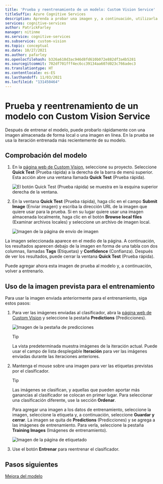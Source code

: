 ```yaml
---
title: 'Prueba y reentrenamiento de un modelo: Custom Vision Service'
titleSuffix: Azure Cognitive Services
description: Aprenda a probar una imagen y, a continuación, utilizarla para volver a entrenar el modelo en Custom Vision Service.
services: cognitive-services
author: PatrickFarley
manager: nitinme
ms.service: cognitive-services
ms.subservice: custom-vision
ms.topic: conceptual
ms.date: 10/27/2021
ms.author: pafarley
ms.openlocfilehash: b326a610d3ac946d8fd610b072e882df3a4b5281
ms.sourcegitcommit: 702df701fff4ec6cc39134aa607d023c766adec3
ms.translationtype: HT
ms.contentlocale: es-ES
ms.lasthandoff: 11/03/2021
ms.locfileid: "131450464"
---
```

# <a name="test-and-retrain-a-model-with-custom-vision-service"></a>Prueba y reentrenamiento de un modelo con Custom Vision Service

Después de entrenar el modelo, puede probarlo rápidamente con una imagen almacenada de forma local o una imagen en línea. En la prueba se usa la iteración entrenada más recientemente de su modelo.

## <a name="test-your-model"></a>Comprobación del modelo

1. En la [página web de Custom Vision](https://customvision.ai), seleccione su proyecto. Seleccione **Quick Test** (Prueba rápida) a la derecha de la barra de menú superior. Esta acción abre una ventana llamada **Quick Test** (Prueba rápida).

    ![El botón Quick Test (Prueba rápida) se muestra en la esquina superior derecha de la ventana.](./media/test-your-model/quick-test-button.png)

2. En la ventana **Quick Test** (Prueba rápida), haga clic en el campo **Submit Image** (Enviar imagen) y escriba la dirección URL de la imagen que quiere usar para la prueba. Si en su lugar quiere usar una imagen almacenada localmente, haga clic en el botón **Browse local files** (Examinar archivos locales) y seleccione un archivo de imagen local.

    ![Imagen de la página de envío de imagen](./media/test-your-model/submit-image.png)

La imagen seleccionada aparece en el medio de la página. A continuación, los resultados aparecen debajo de la imagen en forma de una tabla con dos columnas, llamadas **Tags** (Etiquetas) y **Confidence** (Confianza). Después de ver los resultados, puede cerrar la ventana **Quick Test** (Prueba rápida).

Puede agregar ahora esta imagen de prueba al modelo y, a continuación, volver a entrenarlo.

## <a name="use-the-predicted-image-for-training"></a>Uso de la imagen prevista para el entrenamiento

Para usar la imagen enviada anteriormente para el entrenamiento, siga estos pasos:

1. Para ver las imágenes enviadas al clasificador, abra la [página web de Custom Vision](https://customvision.ai) y seleccione la pestaña __Predictions__ (Predicciones).

    ![Imagen de la pestaña de predicciones](./media/test-your-model/predictions-tab.png)

    > [!TIP]
    > La vista predeterminada muestra imágenes de la iteración actual. Puede usar el campo de lista desplegable __Iteración__ para ver las imágenes enviadas durante las iteraciones anteriores.

2. Mantenga el mouse sobre una imagen para ver las etiquetas previstas por el clasificador.

    > [!TIP]
    > Las imágenes se clasifican, y aquellas que pueden aportar más ganancias al clasificador se colocan en primer lugar. Para seleccionar una clasificación diferente, use la sección __Ordenar__.

    Para agregar una imagen a los datos de entrenamiento, seleccione la imagen, seleccione la etiqueta y, a continuación, seleccione __Guardar y cerrar__. La imagen se quita de __Predictions__ (Predicciones) y se agrega a las imágenes de entrenamiento. Para verla, seleccione la pestaña __Training Images__ (Imágenes de entrenamiento).

    ![Imagen de la página de etiquetado](./media/test-your-model/tag-image.png)

3. Use el botón __Entrenar__ para reentrenar el clasificador.

## <a name="next-steps"></a>Pasos siguientes

[Mejora del modelo](getting-started-improving-your-classifier.md)
